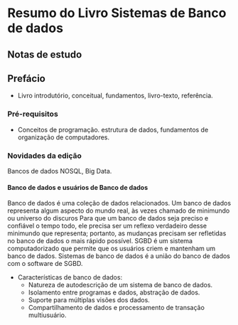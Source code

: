 # Resumo do Livro Sistemas de Banco de dados

## Notas de estudo

## Prefácio
* Livro introdutório, conceitual, fundamentos, livro-texto, referência.

### Pré-requisitos
* Conceitos de programação. estrutura de dados, fundamentos de organização de computadores.

### Novidades da edição
Bancos de dados NOSQL, Big Data.


#### Banco de dados e usuários de Banco de dados
Banco de dados é uma coleção de dados relacionados.
Um banco de dados representa algum aspecto do mundo real, às vezes chamado de minimundo ou universo do discuros
Para que um banco de dados seja preciso e confiável o tempo todo, ele precisa ser um reflexo verdadeiro desse minimundo que representa; portanto, as mudanças precisam ser refletidas no banco de dados o mais rápido possível.
SGBD é um sistema computadorizado que permite que os usuários criem e mantenham um banco de dados.
Sistemas de banco de dados é a união  do banco de dados com o software de SGBD.
- Características de banco de dados:
  - Natureza de autodescrição de um sistema de banco de dados.
  - Isolamento entre programas e dados, abstração de dados.
  - Suporte para múltiplas visões dos dados.
  - Compartilhamento de dados e processamento de transação multiusuário.
